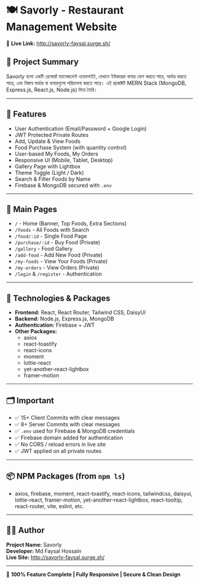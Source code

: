 # 🍽️ Savorly - Restaurant Management Website

🔗 **Live Link:** http://savorly-faysal.surge.sh/

## 📌 Project Summary

Savorly হলো একটি রেস্তোরাঁ ম্যানেজমেন্ট ওয়েবসাইট, যেখানে ইউজাররা খাবার যোগ করতে পারে, অর্ডার করতে পারে, এবং নিজস্ব অর্ডার বা খাবারগুলো পরিচালনা করতে পারে। এই প্রজেক্টটি MERN Stack (MongoDB, Express.js, React.js, Node.js) দিয়ে তৈরি।

---

## 🔐 Features

- User Authentication (Email/Password + Google Login)
- JWT Protected Private Routes
- Add, Update & View Foods
- Food Purchase System (with quantity control)
- User-based My Foods, My Orders
- Responsive UI (Mobile, Tablet, Desktop)
- Gallery Page with Lightbox
- Theme Toggle (Light / Dark)
- Search & Filter Foods by Name
- Firebase & MongoDB secured with `.env`

---

## 📁 Main Pages

- `/` - Home (Banner, Top Foods, Extra Sections)
- `/foods` - All Foods with Search
- `/food/:id` - Single Food Page
- `/purchase/:id` - Buy Food (Private)
- `/gallery` - Food Gallery
- `/add-food` - Add New Food (Private)
- `/my-foods` - View Your Foods (Private)
- `/my-orders` - View Orders (Private)
- `/login` & `/register` - Authentication

---

## 🔧 Technologies & Packages

- **Frontend:** React, React Router, Tailwind CSS, DaisyUI
- **Backend:** Node.js, Express.js, MongoDB
- **Authentication:** Firebase + JWT
- **Other Packages:**
  - axios
  - react-toastify
  - react-icons
  - moment
  - lottie-react
  - yet-another-react-lightbox
  - framer-motion

---

## 🗂️ Important

- ✅ 15+ Client Commits with clear messages
- ✅ 8+ Server Commits with clear messages
- ✅ `.env` used for Firebase & MongoDB credentials
- ✅ Firebase domain added for authentication
- ✅ No CORS / reload errors in live site
- ✅ JWT applied on all private routes

---

## 📦 NPM Packages (from `npm ls`)

- axios, firebase, moment, react-toastify, react-icons, tailwindcss, daisyui, lottie-react, framer-motion, yet-another-react-lightbox, react-tooltip, react-router, vite, eslint, etc.

---

## 👨‍💻 Author

**Project Name:** Savorly  
**Developer:** Md Faysal Hossain  
**Live Site:** http://savorly-faysal.surge.sh/

---

🎯 **100% Feature Complete | Fully Responsive | Secure & Clean Design**
